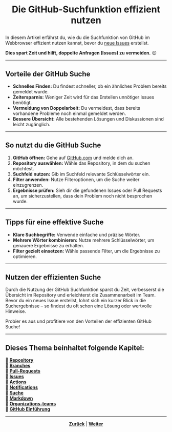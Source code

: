 # <p align="center">Die GitHub-Suchfunktion effizient nutzen</p>

In diesem Artikel erfährst du, wie du die Suchfunktion von GitHub im Webbrowser effizient nutzen kannst, bevor du [neue Issues](https://github.com/NADOOIT/NADOO-Launchpad/issues/new/choose) erstellst.

**Dies spart Zeit und hilft, doppelte Anfragen (Issues) zu vermeiden.** 😉

---

## Vorteile der GitHub Suche

- **Schnelles Finden:** Du findest schneller, ob ein ähnliches Problem bereits gemeldet wurde.
- **Zeitersparnis:** Weniger Zeit wird für das Erstellen unnötiger Issues benötigt.
- **Vermeidung von Doppelarbeit:** Du vermeidest, dass bereits vorhandene Probleme noch einmal gemeldet werden.
- **Bessere Übersicht:** Alle bestehenden Lösungen und Diskussionen sind leicht zugänglich.

---

## So nutzt du die GitHub Suche

1. **GitHub öffnen:** Gehe auf [GitHub.com](https://github.com) und melde dich an.
2. **Repository auswählen:** Wähle das Repository, in dem du suchen möchtest.
3. **Suchfeld nutzen:** Gib im Suchfeld relevante Schlüsselwörter ein.
4. **Filter anwenden:** Nutze Filteroptionen, um die Suche weiter einzugrenzen.
5. **Ergebnisse prüfen:** Sieh dir die gefundenen Issues oder Pull Requests an, um sicherzustellen, dass dein Problem noch nicht besprochen wurde.

---

## Tipps für eine effektive Suche

- **Klare Suchbegriffe:** Verwende einfache und präzise Wörter.
- **Mehrere Wörter kombinieren:** Nutze mehrere Schlüsselwörter, um genauere Ergebnisse zu erhalten.
- **Filter gezielt einsetzen:** Wähle passende Filter, um die Ergebnisse zu optimieren.

---

## Nutzen der effizienten Suche

Durch die Nutzung der GitHub Suchfunktion sparst du Zeit, verbesserst die Übersicht im Repository und erleichterst die Zusammenarbeit im Team. Bevor du ein neues Issue erstellst, lohnt sich ein kurzer Blick in die Suchergebnisse – so findest du oft schon eine Lösung oder wertvolle Hinweise.

Probier es aus und profitiere von den Vorteilen der effizienten GitHub Suche!

---

**Dieses Thema beinhaltet folgende Kapitel:**
---

🔹 [**Repository**](/docs/01-organisation/02-zeit_und_ausbildungsnachweise/01-beispiele/README.md) </br>
🔹 [**Branches**](/docs/01-organisation/02-zeit_und_ausbildungsnachweise/02-dateibenennung/README.md) </br>
🔹 [**Pull-Requests**](/docs/01-organisation/02-zeit_und_ausbildungsnachweise/03-ueberpruefung/README.md) </br>
🔹 [**Issues**](/docs/01-organisation/02-zeit_und_ausbildungsnachweise/03-ueberpruefung/README.md) </br>
🔹 [**Actions**](/docs/01-organisation/02-zeit_und_ausbildungsnachweise/03-ueberpruefung/README.md) </br>
🔹 [**Notifications**](/docs/01-organisation/02-zeit_und_ausbildungsnachweise/03-ueberpruefung/README.md) </br>
🔹 [**Suche**](/docs/01-organisation/02-zeit_und_ausbildungsnachweise/03-ueberpruefung/README.md) </br>
🔹 [**Markdown**](/docs/01-organisation/02-zeit_und_ausbildungsnachweise/03-ueberpruefung/README.md) </br>
🔹 [**Organizations-teams**](/docs/04-tools/01-github/09-organizations-teams/README.md) </br>
🔹 [**GitHub Einführung**](/docs/04-tools/01-github/10-github-einfuehrung/README.md) </br>

---

<p align="center">
<a href="/docs/04-tools/01-github/06-notifications/README.md"><strong>Zurück</strong></a> | 
<a href="/docs/04-tools/01-github/08-markdown/README.md"><strong>Weiter</strong></a>
</p>
